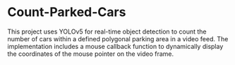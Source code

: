 # Count-Parked-Cars
 This project uses YOLOv5 for real-time object detection to count the number of cars within a defined polygonal parking area in a video feed. The implementation includes a mouse callback function to dynamically display the coordinates of the mouse pointer on the video frame.
